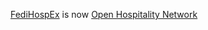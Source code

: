 [FediHospEx](https://fedihospex.github.io) is now [Open Hospitality Network](https://openhospitalitynetwork.github.io)

